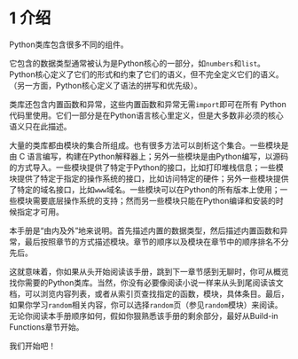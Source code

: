 # 1 介绍

Python类库包含很多不同的组件。

它包含的数据类型通常被认为是Python核心的一部分，如`numbers`和`list`。Python核心定义了它们的形式和约束了它们的语义，但不完全定义它们的语义。（另一方面，Python核心定义了语法的拼写和优先级）。

类库还包含内置函数和异常，这些内置函数和异常无需`import`即可在所有 Python 代码里使用。它们一部分是在Python语言核心里定义，但是大多数非必须的核心语义只在此描述。

大量的类库都由模块的集合所组成。也有很多方法可以剖析这个集合。一些模块是由 C 语言编写，构建在Python解释器上；另外一些模块是由Python编写，以源码的方式导入。一些模块提供了特定于Python的接口，比如打印堆栈信息；一些模块提供了特定于指定的操作系统的接口，比如访问特定的硬件；另外一些模块提供了特定的域名接口，比如`www`域名。一些模块可以在Python的所有版本上使用；一些模块需要底层操作系统的支持；然而另一些模块只能在Python编译和安装的时候指定才可用。

本手册是“由内及外”地来说明。首先描述内置的数据类型，然后描述内置函数和异常，最后按照章节的方式描述模块。章节的顺序以及模块在章节中的顺序排名不分先后。

这就意味着，你如果从头开始阅读该手册，跳到下一章节感到无聊时，你可从概览找你需要的Python类库。当然，你没有必要像阅读小说一样来从头到尾阅读该文档，可以浏览内容列表，或者从索引页查找指定的函数，模块，具体条目。最后，如果你学习`random`相关内容，你可以选择`random`页（参见`random`模块）来阅读。无论你阅读本手册顺序如何，假如你狠熟悉该手册的剩余部分，最好从Build-in Functions章节开始。

我们开始吧！



